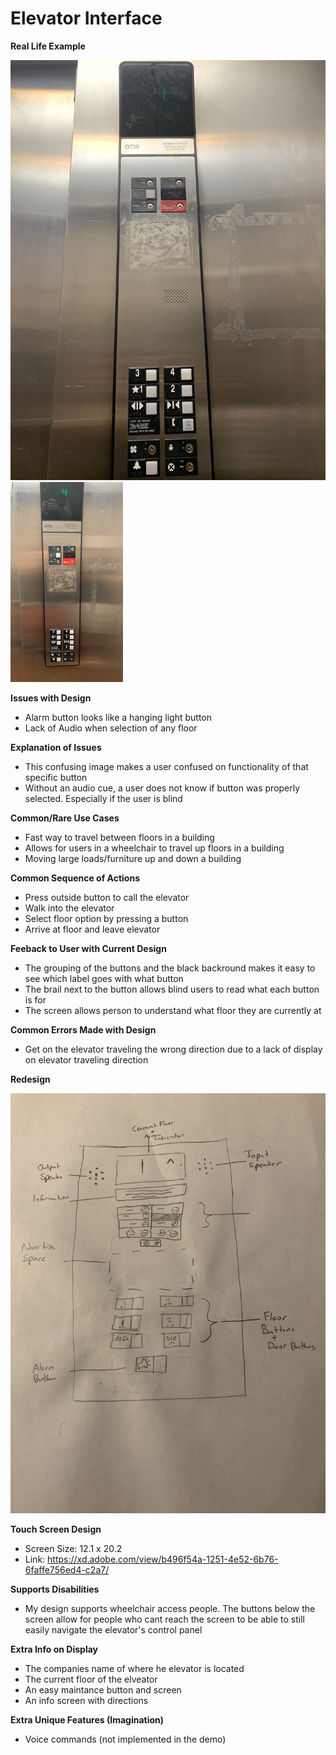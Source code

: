 # Elevator Interface

**Real Life Example**

![](IMG_8745.jpg)
![](WorkingElevator.gif)

**Issues with Design**

- Alarm button looks like a hanging light button
- Lack of Audio when selection of any floor

**Explanation of Issues**

- This confusing image makes a user confused on functionality of that specific button
- Without an audio cue, a user does not know if button was properly selected. Especially if the user is blind

**Common/Rare Use Cases**

- Fast way to travel between floors in a building
- Allows for users in a wheelchair to travel up floors in a building
- Moving large loads/furniture up and down a building

**Common Sequence of Actions**

- Press outside button to call the elevator
- Walk into the elevator
- Select floor option by pressing a button
- Arrive at floor and leave elevator

**Feeback to User with Current Design**

- The grouping of the buttons and the black backround makes it easy to see which label goes with what button
- The brail next to the button allows blind users to read what each button is for
- The screen allows person to understand what floor they are currently at

**Common Errors Made with Design**

- Get on the elevator traveling the wrong direction due to a lack of display on elevator traveling direction

**Redesign**

![](IMG_8775.jpg)

**Touch Screen Design**

- Screen Size: 12.1 x 20.2
- Link: https://xd.adobe.com/view/b496f54a-1251-4e52-6b76-6faffe756ed4-c2a7/

**Supports Disabilities**

- My design supports wheelchair access people. The buttons below the screen allow for people who cant reach the screen to be able to still easily navigate the elevator's control panel

**Extra Info on Display**

- The companies name of where he elevator is located
- The current floor of the elveator
- An easy maintance button and screen
- An info screen with directions

**Extra Unique Features (Imagination)**

- Voice commands (not implemented in the demo)

